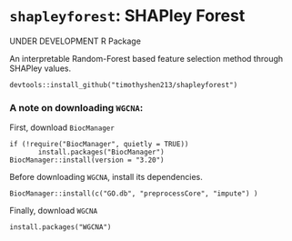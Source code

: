 # `shapleyforest`: SHAPley Forest

UNDER DEVELOPMENT R Package

An interpretable Random-Forest based feature selection method through SHAPley values.

```
devtools::install_github("timothyshen213/shapleyforest")
```

### A note on downloading `WGCNA`:

First, download `BiocManager`
```
if (!require("BiocManager", quietly = TRUE))
       install.packages("BiocManager")
BiocManager::install(version = "3.20")
```

Before downloading `WGCNA`, install its dependencies.

```
BiocManager::install(c("GO.db", "preprocessCore", "impute") )
```

Finally, download `WGCNA`

```
install.packages("WGCNA")
```
